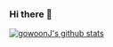 ### Hi there 👋

<!--
**GowoonJ/GowoonJ** is a ✨ _special_ ✨ repository because its `README.md` (this file) appears on your GitHub profile.

Here are some ideas to get you started:

- 🔭 I’m currently working on ...
- 🌱 I’m currently learning ...
- 👯 I’m looking to collaborate on ...
- 🤔 I’m looking for help with ...
- 💬 Ask me about ...
- 📫 How to reach me: ...
- 😄 Pronouns: ...
- ⚡ Fun fact: ...
-->
[![gowoonJ's github stats](https://github-readme-stats.vercel.app/api/top-langs/?username=GowoonJ&layout=compact&theme=dracula&show_icons=true)](https://github.com/GowoonJ)
